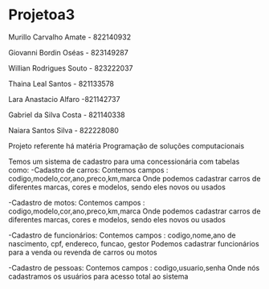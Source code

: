 # Projetoa3

Murillo Carvalho Amate - 822140932

Giovanni Bordin Oséas - 823149287

Willian Rodrigues Souto - 823222037

Thaina Leal Santos - 821133578 

Lara Anastacio Alfaro -821142737

Gabriel da Silva Costa - 821140338

Naiara Santos Silva - 822228080

Projeto referente há matéria Programação de soluções computacionais 

Temos um sistema de cadastro para uma concessionária com tabelas como:
-Cadastro de carros: Contemos campos : codigo,modelo,cor,ano,preco,km,marca
Onde podemos cadastrar carros de diferentes marcas, cores e modelos, sendo eles novos ou usados 

-Cadastro de motos: Contemos campos : codigo,modelo,cor,ano,preco,km,marca
Onde podemos cadastrar carros de diferentes marcas, cores e modelos, sendo eles novos ou usados

-Cadastro de funcionários: Contemos campos : codigo,nome,ano de nascimento, cpf, endereco, funcao, gestor 
Podemos cadastrar funcionários para a venda ou revenda de carros ou motos 

-Cadastro de pessoas: Contemos campos : codigo,usuario,senha
Onde nós cadastramos os usuários para acesso total ao sistema 



